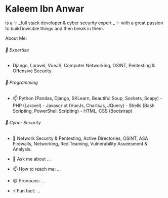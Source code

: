 # Kaleem Ibn Anwar
is a ✨ _full stack developer & cyber security expert _ ✨ with a great passion to build invicible things and then break in them.

About Me:
###### 🔭 Expertise
  - Django, Laravel, VueJS, Computer Networking, OSINT, Pentesting & Offensive Security

###### 🔭 Programming
  - 📫 Python (Pandas, Django, SKLearn, Beautiful Soup, Sockets, Scapy)  - PHP (Laravel)  -  Javascript (VueJs, ChartsJs, JQuery)  -  Shells (Bash Scripting, PowerShell Scripting)  - HTML, CSS (Bootstrap)

###### 👯 Cyber Security
  - 💬 Network Security & Pentesting, Active Directories, OSINT, ASA Firewalls, Networking, Red Teaming, Vulnerability Asseesment & Analysis.

- 💬 Ask me about ...
- 📫 How to reach me: ...
- 😄 Pronouns: ...
- ⚡ Fun fact: ...
